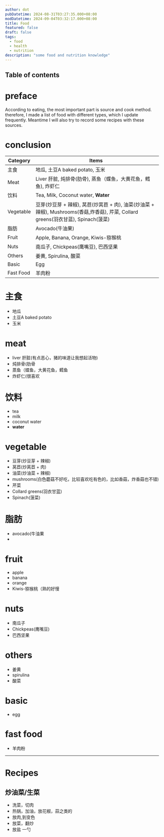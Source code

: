 ```yaml
---
author: dot
pubDatetime: 2024-08-31T03:27:35.000+08:00
modDatetime: 2024-09-04T03:32:17.000+08:00
title: Food
featured: false
draft: false
tags:
  - food
  - health
  - nutrition
description: "some food and nutrition knowledge"
---
```

## Table of contents

# preface

According to eating, the most important part is source and cook method. therefore, I made a list of food with different types, which I update frequently. Meantime I will also try to record some recipes with these sources.

# conclusion
| Category   | Items                                                                                         |
|------------|-----------------------------------------------------------------------------------------------|
| 主食        | 地瓜, 土豆A baked potato, 玉米                                                                 |
| Meat       | Liver 肝脏, 炖排骨(肋骨), 蒸鱼（蝶鱼，大黄花鱼，鳕鱼), 炸虾仁                                      |
| 饮料        | Tea, Milk, Coconut water, **Water**                                                           |
| Vegetable  | 豆芽(炒豆芽 + 辣椒), 莴苣(炒莴苣 + 肉), 油菜(炒油菜 + 辣椒), Mushrooms(香菇,炸香菇), 芹菜, Collard greens(羽衣甘蓝), Spinach(菠菜) |
| 脂肪        | Avocado(牛油果)                                                                               |
| Fruit      | Apple, Banana, Orange, Kiwis-猕猴桃                                                            |
| Nuts       | 南瓜子, Chickpeas(鹰嘴豆), 巴西坚果                                                             |
| Others     | 姜黄, Spirulina, 酸菜                                                                          |
| Basic      | Egg                                                                                           |
| Fast Food  | 羊肉粉                                                                                         |

# 主食
- 地瓜
- 土豆A baked potato
- 玉米

# meat
- liver 肝脏(有点恶心，猪的味道让我想起活物)
- 炖排骨(肋骨
- 蒸鱼（蝶鱼，大黄花鱼，鳕鱼
- 炸虾仁(很喜欢

# 饮料
- tea
- milk
- coconut water
- **water**

# vegetable
- 豆芽(炒豆芽 + 辣椒)
- 莴苣(炒莴苣 + 肉)
- 油菜(炒油菜 + 辣椒)
- mushrooms(白色蘑菇不好吃，比较喜欢吃有色的，比如香菇，炸香菇也不错)
- 芹菜
- Collard greens(羽衣甘蓝)
- Spinach(菠菜)

# 脂肪
- avocado(牛油果
- 

# fruit
- apple
- banana
- orange
- Kiwis-猕猴桃（熟的好慢

# nuts
- 南瓜子
- Chickpeas(鹰嘴豆)
- 巴西坚果

# others
- 姜黄
- spirulina
- 酸菜

# basic
- egg

# fast food
- 羊肉粉

---

# Recipes

## 炒油菜/生菜

- 洗菜，切肉
- 热锅，加油，放花椒，蒜之类的
- 放肉,到变色
- 放菜，翻炒
- 放盐 一勺
